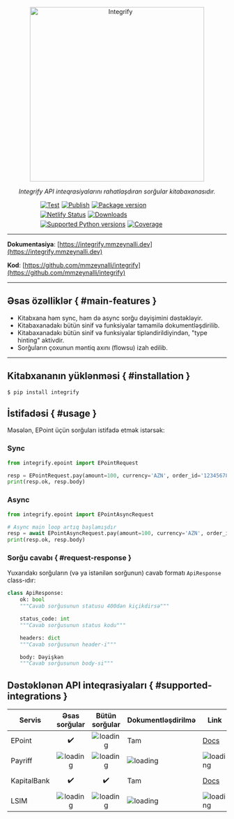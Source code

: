 <p align="center">
  <a href="https://integrify.mmzeynalli.dev/"><img width="400" src="https://raw.githubusercontent.com/mmzeynalli/integrify/main/docs/az/docs/assets/integrify.png" alt="Integrify"></a>
</p>
<p align="center">
    <em>Integrify API inteqrasiyalarını rahatlaşdıran sorğular kitabaxanasıdır.</em>
</p>
<p  style='display:flex;flex-wrap:wrap;gap:5px;width:70%;justify-content:flex-start;margin: 0 auto;'>
<a href="https://github.com/mmzeynalli/integrify/actions/workflows/test.yml" target="_blank">
    <img src="https://github.com/mmzeynalli/integrify/actions/workflows/test.yml/badge.svg?branch=main" alt="Test">
</a>
<a href="https://github.com/mmzeynalli/integrify/actions/workflows/publish.yml" target="_blank">
    <img src="https://github.com/mmzeynalli/integrify/actions/workflows/publish.yml/badge.svg" alt="Publish">
</a>
<a href="https://pypi.org/project/integrify" target="_blank">
  <img src="https://img.shields.io/pypi/v/integrify?color=%2334D058&label=pypi%20package" alt="Package version">
</a>
<a href="https://app.netlify.com/sites/integrify-docs/deploys">
  <img src="https://api.netlify.com/api/v1/badges/d8931b6a-80c7-41cb-bdbb-bf6ef5789f80/deploy-status" alt="Netlify Status">
</a>
<a href="https://pepy.tech/project/integrify" target="_blank">
  <img src="https://static.pepy.tech/badge/integrify" alt="Downloads">
</a>
<a href="https://pypi.org/project/integrify" target="_blank">
    <img src="https://img.shields.io/pypi/pyversions/integrify.svg?color=%2334D058" alt="Supported Python versions">
</a>
<a href="https://coverage-badge.samuelcolvin.workers.dev/redirect/mmzeynalli/integrify" target="_blank">
    <img src="https://coverage-badge.samuelcolvin.workers.dev/mmzeynalli/integrify.svg" alt="Coverage">
</a>

</p>

---

**Dokumentasiya**: [https://integrify.mmzeynalli.dev](https://integrify.mmzeynalli.dev)

**Kod**: [https://github.com/mmzeynalli/integrify](https://github.com/mmzeynalli/integrify)

---

## Əsas özəlliklər { #main-features }

- Kitabxana həm sync, həm də async sorğu dəyişimini dəstəkləyir.
- Kitabaxanadakı bütün sinif və funksiyalar tamamilə dokumentləşdirilib.
- Kitabaxanadakı bütün sinif və funksiyalar tipləndirildiyindən, "type hinting" aktivdir.
- Sorğuların çoxunun məntiq axını (flowsu) izah edilib.

---

## Kitabxananın yüklənməsi { #installation }

<div class="termy">

```console
$ pip install integrify
```

</div>

## İstifadəsi { #usage }

Məsələn, EPoint üçün sorğuları istifadə etmək istərsək:

### Sync

```python
from integrify.epoint import EPointRequest

resp = EPointRequest.pay(amount=100, currency='AZN', order_id='12345678', description='Ödəniş')
print(resp.ok, resp.body)

```

### Async

```python
from integrify.epoint import EPointAsyncRequest

# Async main loop artıq başlamışdır
resp = await EPointAsyncRequest.pay(amount=100, currency='AZN', order_id='12345678', description='Ödəniş')
print(resp.ok, resp.body)

```

### Sorğu cavabı { #request-response }

Yuxarıdakı sorğuların (və ya istənilən sorğunun) cavab formatı `ApiResponse` class-ıdır:

```python
class ApiResponse:
    ok: bool
    """Cavab sorğusunun statusu 400dən kiçikdirsə"""

    status_code: int
    """Cavab sorğusunun status kodu"""

    headers: dict
    """Cavab sorğusunun header-i"""

    body: Dəyişkən
    """Cavab sorğusunun body-si"""
```


## Dəstəklənən API inteqrasiyaları  { #supported-integrations }

| Servis      |                                                 Əsas sorğular                                                 |                                                Bütün sorğular                                                 | Dokumentləşdirilmə                                                                                            | Link                                                                                                          | Əsas developer                                    |
| ----------- | :-----------------------------------------------------------------------------------------------------------: | :-----------------------------------------------------------------------------------------------------------: | ------------------------------------------------------------------------------------------------------------- | ------------------------------------------------------------------------------------------------------------- | ------------------------------------------------- |
| EPoint      |                                              :heavy_check_mark:                                               | ![loading](https://raw.githubusercontent.com/mmzeynalli/integrify/main/docs/az/docs/assets/spinner-solid.svg) | Tam                                                                                                           | [Docs](https://integrify.mmzeynalli.dev/epoint/about/)                                                        | [Miradil Zeynallı](https://github.com/mmzeynalli) |
| Payriff     | ![loading](https://raw.githubusercontent.com/mmzeynalli/integrify/main/docs/az/docs/assets/spinner-solid.svg) | ![loading](https://raw.githubusercontent.com/mmzeynalli/integrify/main/docs/az/docs/assets/spinner-solid.svg) | ![loading](https://raw.githubusercontent.com/mmzeynalli/integrify/main/docs/az/docs/assets/spinner-solid.svg) | ![loading](https://raw.githubusercontent.com/mmzeynalli/integrify/main/docs/az/docs/assets/spinner-solid.svg) | [Vahid Həsənzadə](https://github.com/vahidzhe)    |
| KapitalBank |                                              :heavy_check_mark:                                               |                                              :heavy_check_mark:                                               | Tam                                                                                                           | [Docs](https://integrify.mmzeynalli.dev/kapital/about/)                                                       | [Zaman Kazımov](https://github.com/kazimovzaman2) |
| LSIM        | ![loading](https://raw.githubusercontent.com/mmzeynalli/integrify/main/docs/az/docs/assets/spinner-solid.svg) | ![loading](https://raw.githubusercontent.com/mmzeynalli/integrify/main/docs/az/docs/assets/spinner-solid.svg) | ![loading](https://raw.githubusercontent.com/mmzeynalli/integrify/main/docs/az/docs/assets/spinner-solid.svg) | ![loading](https://raw.githubusercontent.com/mmzeynalli/integrify/main/docs/az/docs/assets/spinner-solid.svg) | [Fuad Hüseynov](https://github.com/fuadhuseynov)  |
